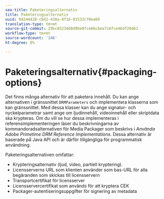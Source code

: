 ```yaml
---
seo-title: Paketeringsalternativ
title: Paketeringsalternativ
uuid: 04244428-cb42-438a-8f16-91532c70ea60
translation-type: tm+mt
source-git-commit: 29bc8323460d9be0fce66cbea7c6fce46df20d61
workflow-type: tm+mt
source-wordcount: '146'
ht-degree: 0%

---
```



# Paketeringsalternativ{#packaging-options}

Det finns många alternativ för att paketera innehåll. Du kan ange alternativen i gränssnittet `DRMParameters` och implementera klasserna som kan gränssnittet. Med dessa klasser kan du ange signatur- och nyckelparametrar samt ange om ljudinnehåll, videoinnehåll eller skriptdata ska krypteras. Om du vill se hur dessa implementeras i referensimplementeringen läser du beskrivningarna av kommandoradsalternativen för Media Packager som beskrivs i *Använda Adobe Primetime DRM Reference Implementations*. Dessa alternativ är baserade på Java API och är därför tillgängliga för programmatisk användning.

Paketeringsalternativen omfattar:

* Krypteringsalternativ (ljud, video, partiell kryptering).
* Licensserverns URL som klienten använder som bas-URL för alla begäranden som skickas till licensservern
* Transportcertifikat för licensserver
* Licensservercertifikat som används för att kryptera CEK
* Packager-autentiseringsuppgifter för signering av metadata


